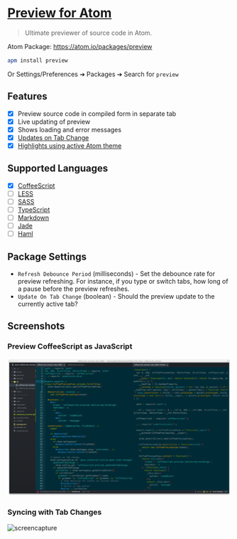 # [Preview for Atom](https://github.com/Glavin001/atom-preview)

> Ultimate previewer of source code in Atom.

Atom Package: https://atom.io/packages/preview

```bash
apm install preview
```

Or Settings/Preferences ➔ Packages ➔ Search for `preview`

## Features

- [x] Preview source code in compiled form in separate tab
- [x] Live updating of preview
- [x] Shows loading and error messages
- [x] [Updates on Tab Change](https://github.com/Glavin001/atom-coffeescript-preview/issues/3)
- [x] [Highlights using active Atom theme](https://github.com/Glavin001/atom-coffeescript-preview/issues/5)

## Supported Languages

- [x] [CoffeeScript](https://github.com/Glavin001/atom-preview/issues/1)
- [ ] [LESS](https://github.com/Glavin001/atom-preview/issues/2)
- [ ] [SASS](https://github.com/Glavin001/atom-preview/issues/3)
- [ ] [TypeScript](https://github.com/Glavin001/atom-preview/issues/5)
- [ ] [Markdown](https://github.com/Glavin001/atom-preview/issues/7)
- [ ] [Jade](https://github.com/Glavin001/atom-preview/issues/8)
- [ ] [Haml](https://github.com/Glavin001/atom-preview/issues/9)

## Package Settings

- `Refresh Debounce Period` (milliseconds) -
Set the debounce rate for preview refreshing.
For instance, if you type or switch tabs,
how long of a pause before the preview refreshes.
- `Update On Tab Change` (boolean) -
Should the preview update to the currently active tab?

## Screenshots

### Preview CoffeeScript as JavaScript

![screenshot](https://raw.githubusercontent.com/Glavin001/atom-coffeescript-preview/master/screenshot.png)

### Syncing with Tab Changes

![screencapture](https://cloud.githubusercontent.com/assets/1885333/3576573/99212e10-0b93-11e4-8cd5-9da29e9230dd.gif)


[npm]: https://www.npmjs.org/package/generator-atom-package
[atom-doc]: https://atom.io/docs/latest/creating-a-package "Official documentation"
